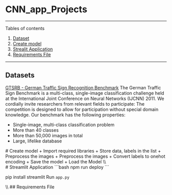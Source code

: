 # CNN_app_Projects
*******
Tables of contents  
 1. [Dataset](#data)
 2. [Create model](#Create_model)
 3. [Strealit Application](#app)
 4. [Requirements File](#file)

*******

<div id='data'/>  

## Datasets
[GTSRB - German Traffic Sign Recognition Benchmark](https://www.kaggle.com/datasets/meowmeowmeowmeowmeow/gtsrb-german-traffic-sign)
The German Traffic Sign Benchmark is a multi-class, single-image classification challenge held at the International Joint Conference on Neural Networks (IJCNN) 2011. We cordially invite researchers from relevant fields to participate: The competition is designed to allow for participation without special domain knowledge. Our benchmark has the following properties:

+ Single-image, multi-class classification problem
+ More than 40 classes
+ More than 50,000 images in total
+ Large, lifelike database
<div id='Create_model'/>
# Create model 
+ Import required libraries
+ Store data, labels in the list
+ Preprocess the images
+ Preprocess the images
+ Convert labels to onehot encoding
+ Save the model
+ Load the Model
\\
<div id='app'/>
# Streamlit Application
```bash
  npm run deploy
```

pip install streamlit
Run <code>app.py</code>
<div id='file'/>
\\
## Requirements File
